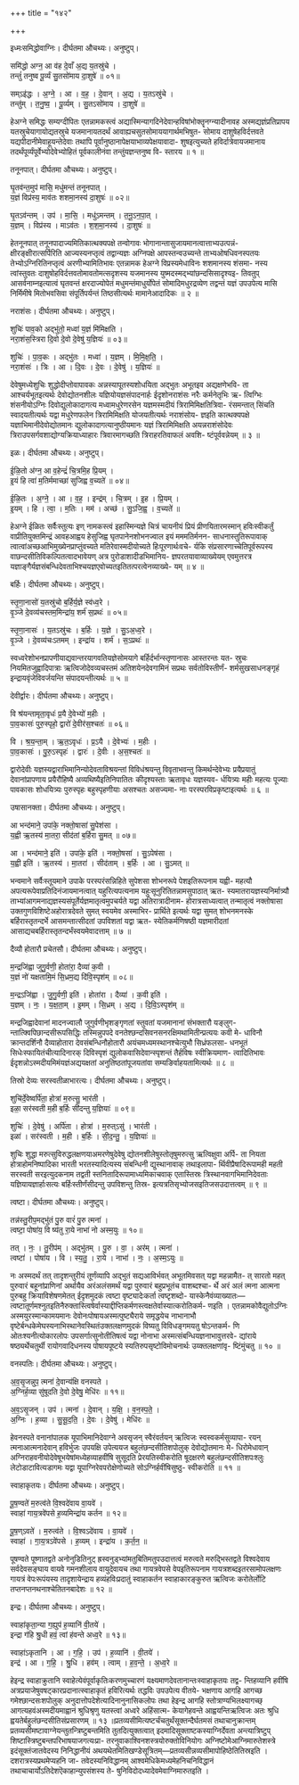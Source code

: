 +++
title = "१४२"

+++


इध्मःसमिद्धोवाग्निः। दीर्घतमा औचथ्यः। अनुष्टुप्।

समि॑द्धो अग्न॒ आ व॑ह दे॒वाँ अ॒द्य य॒तस्रु॑चे ।  
तन्तुं॑ तनुष्व पू॒र्व्यं सु॒तसो॑माय दा॒शुषे॑ ॥ ०१॥

सम्ऽइ॑द्धः । अ॒ग्ने॒ । आ । व॒ह॒ । दे॒वान् । अ॒द्य । य॒तऽस्रु॑चे ।  
तन्तु॑म् । त॒नु॒ष्व॒ । पू॒र्व्यम् । सु॒तऽसो॑माय । दा॒शुषे॑ ॥

हेअग्ने समिद्धः सम्यग्दीपितः एतन्नामकस्त्वं अद्यास्मिन्यागदिनेदेवान्हविषांभोक्तॄनग्न्यादीनावह अस्मद्यज्ञंप्रतिप्रापय यतस्रुचेयागायोद्यतस्रुचे यजमानायतदर्थं आवाह्यचसुतसोमाययागार्थमभिषुत- सोमाय दाशुषेहविर्दत्तवते यद्यपीदानीमेवाहूयन्तेदेवाः तथापि पूर्वानुष्ठानापेक्षयाभाव्यपेक्षयावादा- शुषइत्युच्यते हविर्दात्रेवायजमानाय तदर्थंपूर्व्यंपूर्वेभ्योदेवेभ्योहितं पूर्वकालीनंवा तन्तुंयज्ञन्तनुष्व वि- स्तारय ॥ १ ॥

तनूनपात्। दीर्घतमा औचथ्यः। अनुष्टुप्।

घृ॒तव॑न्त॒मुप॑ मासि॒ मधु॑मन्तं तनूनपात् ।  
य॒ज्ञं विप्र॑स्य॒ माव॑तः शशमा॒नस्य॑ दा॒शुषः॑ ॥ ०२॥

घृ॒तऽव॑न्तम् । उप॑ । मा॒सि॒ । मधु॑ऽमन्तम् । त॒नू॒ऽन॒पा॒त् ।  
य॒ज्ञम् । विप्र॑स्य । माऽव॑तः । श॒श॒मा॒नस्य॑ । दा॒शुषः॑ ॥

हेतनूनपात् तनूनपादाज्यमितिकात्थक्यपक्षे तन्वोगावः भोगानान्तासुजायमानत्वात्ताभ्यउत्पन्नं- क्षीरङ्क्षीरात्सर्पिरिति आज्यस्यनप्तृत्वं तद्वान्यज्ञः अग्निपक्षे आपस्तन्वउच्यन्ते ताभ्यओषधिवनस्पतयः तेभ्योऽग्निरितिनप्तृत्वं अरणीभ्यामितिभावः एतन्नामक हेअग्ने विप्रस्यमेधाविनः शशमानस्य शंसमा- नस्य त्वांस्तुवतः दाशुषोहविर्दत्तवतोमावतोमत्सदृशस्य यजमानस्य युष्मदस्मद्भ्यांछन्दसिसादृश्यइ- तिवतुप् आसर्वनाम्नइत्यात्वं घृतवन्तं क्षरदाज्योपेतं मधुमन्तंमाधुर्योपेतं सोमादिमधुरद्रव्येण तद्वन्तं यज्ञं उपउपेत्य मासि निर्मिमीषे मितोभवसिवा संपूर्तिपर्यन्तं तिष्ठसीत्यर्थः मामानेआदादिकः ॥ २ ॥

नराशंसः। दीर्घतमा औचथ्यः। अनुष्टुप्।

शुचिः॑ पाव॒को अद्भु॑तो॒ मध्वा॑ य॒ज्ञं मि॑मिक्षति ।  
नरा॒शंस॒स्त्रिरा दि॒वो दे॒वो दे॒वेषु॑ य॒ज्ञियः॑ ॥ ०३॥

शुचिः॑ । पा॒व॒कः । अद्भु॑तः । मध्वा॑ । य॒ज्ञम् । मि॒मि॒क्ष॒ति॒ ।  
नरा॒शंसः॑ । त्रिः । आ । दि॒वः । दे॒वः । दे॒वेषु॑ । य॒ज्ञियः॑ ॥

देवेषुमध्येशुचिः शुद्धोदीप्तोवापावकः अन्नस्यापूतस्यशोधयिता अद्भुतः अभूतइव अद्यक्षणेभवि- ता आश्चर्यभूतइत्यर्थः देवोद्योतनशीलः यज्ञियोयज्ञसंपादनार्हः ईदृशोनराशंसः नरैः कर्मनेतृभिः ऋ- त्विग्भिः शंसनीयोऽग्निः दिवोद्युलोकादागत्य मध्वामधुरेणरसेन यज्ञमस्मदीयं त्रिरामिमिक्षतित्रिवा- रंसमन्तात् सिंचति स्वादयतीत्यर्थः यद्वा मधुरेणफलेन त्रिरामिमिक्षति योजयतीत्यर्थः नराशंसोय- ज्ञइति कात्थक्यपक्षे यज्ञाभिमानीदेवोद्योतमानः द्युलोकादागत्यानुष्ठीयमानः यज्ञं त्रिरामिमिक्षति अयन्नराशंसोदेवः त्रिराउपसर्गवशाद्योग्यक्रियाध्याहारः त्रिवारमागच्छति त्रिराहरतिवाफलं अवशि- ष्टंपूर्ववन्नेयम् ॥ ३ ॥

इळः। दीर्घतमा औचथ्यः। अनुष्टुप्।

ई॒ळि॒तो अ॑ग्न॒ आ व॒हेन्द्रं॑ चि॒त्रमि॒ह प्रि॒यम् ।  
इ॒यं हि त्वा॑ म॒तिर्ममाच्छा॑ सुजिह्व व॒च्यते॑ ॥ ०४॥

ई॒ळि॒तः । अ॒ग्ने॒ । आ । व॒ह॒ । इन्द्र॑म् । चि॒त्रम् । इ॒ह । प्रि॒यम् ।  
इ॒यम् । हि । त्वा॒ । म॒तिः । मम॑ । अच्छ॑ । सु॒ऽजि॒ह्व॒ । व॒च्यते॑ ॥

हेअग्ने ईळितः सर्वैःस्तुत्यः इण् नामकस्त्वं इहास्मिन्यज्ञे चित्रं चायनीयं प्रियं प्रीणयितारमस्मान् हविःस्वीकर्तुं वाप्रीतियुक्तमिन्द्रं आवहआह्वय हेसुजिह्व घृतपानेनशोभनज्वाल इयं मममतिर्मनन- साधनास्तुतिरूपावाक् त्वात्वांअच्छआभिमुख्येनप्राप्तुंवच्यते मतिरेवास्मदीयोच्यते हिःपूरणार्थःवचे- र्यकि संप्रसारणाच्चेतिपूर्वरूपस्य वाछन्दसीतिविकल्पितत्वादभावेयण् अत्र पुरोडाशादीडभिमानिय- ज्ञपरतयावाव्याख्येयम् एवमुत्तरत्र यज्ञाङ्गैर्यज्ञसंबन्धिदेवताभिश्चयज्ञएवोच्यतइतितत्परत्वेनव्याख्ये- यम् ॥ ४ ॥

बर्हिः। दीर्घतमा औचथ्यः। अनुष्टुप्।

स्तृ॒णा॒नासो॑ य॒तस्रु॑चो ब॒र्हिर्य॒ज्ञे स्व॑ध्व॒रे ।  
वृ॒ञ्जे दे॒वव्य॑चस्तम॒मिन्द्रा॑य॒ शर्म॑ स॒प्रथः॑ ॥ ०५॥

स्तृ॒णा॒नासः॑ । य॒तऽस्रु॑चः । ब॒र्हिः । य॒ज्ञे । सु॒ऽअ॒ध्व॒रे ।  
वृ॒ञ्जे । दे॒वव्य॑चःऽतमम् । इन्द्रा॑य । शर्म॑ । स॒ऽप्रथः॑ ॥

स्वध्वरेशोभनप्रापणीयाद्यवान्तरयागवतियज्ञेसोमयागे बर्हिर्दर्भान्स्तृणानासः आस्तरन्तः यत- स्रुचः नियमितजुह्वादिपात्राः ऋत्विजोदेवव्यचस्तमं अतिशयेनदेवगामिनं सप्रथः सर्वतोविस्तीर्णं- शर्मसुखसाधनङ्गृहं इन्द्रायवृंजेविवर्जयन्ति संपादयन्तीत्यर्थः ॥ ५ ॥

देवीर्द्वारः। दीर्घतमा औचथ्यः। अनुष्टुप्।

वि श्र॑यन्तामृता॒वृधः॑ प्र॒यै दे॒वेभ्यो॑ म॒हीः ।  
पा॒व॒कासः॑ पुरु॒स्पृहो॒ द्वारो॑ दे॒वीर॑स॒श्चतः॑ ॥ ०६॥

वि । श्र॒य॒न्ता॒म् । ऋ॒त॒ऽवृधः॑ । प्र॒ऽयै । दे॒वेभ्यः॑ । म॒हीः ।  
पा॒व॒कासः॑ । पु॒रु॒ऽस्पृहः॑ । द्वारः॑ । दे॒वीः । अ॒स॒श्चतः॑ ॥

द्वारोदेवीः यज्ञस्यद्वाराभिमानिन्योदेवताविश्रयन्तां विविधंश्रयन्तु विवृताभवन्तु किमर्थन्देवेभ्यः प्रयैप्रयातुं देवानांप्रापणाय प्रयैरौहिष्यै अव्यथिष्यैइतिनिपातितः कीदृश्यस्ताः ऋतावृधः यज्ञस्यव- र्धयित्र्यः महीः महत्यः पूज्याः पावकासः शोधयित्र्यः पुरुस्पृहः बहुस्पृहणीयाः असश्चतः असज्यमा- नाः परस्परविप्रकृष्टाइत्यर्थः ॥ ६ ॥

उषासानक्ता। दीर्घतमा औचथ्यः। अनुष्टुप्।

आ भन्द॑माने॒ उपा॑के॒ नक्तो॒षासा॑ सु॒पेश॑सा ।  
य॒ह्वी ऋ॒तस्य॑ मा॒तरा॒ सीद॑तां ब॒र्हिरा सु॒मत् ॥ ०७॥

आ । भन्द॑माने॒ इति॑ । उपा॑के॒ इति॑ । नक्तो॒षसा॑ । सु॒ऽपेष॑सा ।  
य॒ह्वी इति॑ । ऋ॒तस्य॑ । मा॒तरा॑ । सीद॑ताम् । ब॒र्हिः । आ । सु॒ऽमत् ॥

भन्वमाने सर्वैःस्तूयमाने उपाके परस्परंसन्निहिते सुपेशसा शोभनरूपे पेशइतिरूपनाम यह्वी- महत्यौ अपत्यरूपेवाप्रतिदिनंजायमानत्वात् यहुरित्यपत्यनाम यहुःसूनुरितितन्नामसुपाठात् ऋत- स्यमातरायज्ञस्यनिर्मात्र्यौ ताभ्यांआगमनाद्यज्ञस्यसंपूर्तेर्यज्ञमातृत्वमुपचर्यते यद्वा अतिरात्रादीनाम- होरात्रसाध्यत्वात् तन्मातृत्वं नक्तोषासा उक्तगुणविशिष्टेअहोरात्रदेवते सुमत् स्वयमेव अस्माभिर- प्रार्थिते इत्यर्थः यद्वा सुमत् शोभनमनस्के बर्हिरास्तृतन्दर्भे आसमन्तात्सीदतां उपविशतां यद्वा ऋत- स्येतिकर्मणिषष्ठी यज्ञमारीदतां आसाद्यचबर्हिरास्तृतन्दर्भंस्वयमेवादत्ताम् ॥ ७ ॥

दैव्यौ होतारौ प्रचेतसौ। दीर्घतमा औचथ्यः। अनुष्टुप्।

म॒न्द्रजि॑ह्वा जुगु॒र्वणी॒ होता॑रा॒ दैव्या॑ क॒वी ।  
य॒ज्ञं नो॑ यक्षतामि॒मं सि॒ध्रम॒द्य दि॑वि॒स्पृश॑म् ॥ ०८॥

म॒न्द्रऽजि॑ह्वा । जु॒गु॒र्वणी॒ इति॑ । होता॑रा । दैव्या॑ । क॒वी इति॑ ।  
य॒ज्ञम् । नः॒ । य॒क्ष॒ता॒म् । इ॒मम् । सि॒ध्रम् । अ॒द्य । दि॒वि॒ऽस्पृश॑म् ॥

मन्द्रजिह्वादेवानां मादनज्वालौ जुगुर्वणीभृशङ्गृणतां स्तुवतां यजमानानां संभक्तारौ यङ्लुग- न्तात्क्विपिछान्दसीरूपसिद्धिः तस्मिन्नुपपदे वनतेश्छन्दसिवनसनरक्षिमथामितीन्प्रत्ययः कवी मे- धाविनौ क्रान्तदर्शिनौ दैव्याहोतारा देवसंबन्धिनौहोतारौ अयंचमध्यमस्थानश्चेत्युभौ सिध्रंफलसा- धनभूतं सिधेःस्फायितंचीत्यादिनारक् दिविस्पृशं द्युलोकवासिदेवान्स्पृशन्तं तैर्हविषः स्वीक्रियमाण- त्वादितिभावः ईदृशन्नोऽस्मदीयमिमंयज्ञंअद्ययक्षतां अनुतिष्ठतांपूजयतांवा सम्यङिर्वाहयतामित्यर्थः ॥ ८ ॥

तिस्रो देव्यः सरस्वतीळाभारत्यः। दीर्घतमा औचथ्यः। अनुष्टुप्।

शुचि॑र्दे॒वेष्वर्पि॑ता॒ होत्रा॑ म॒रुत्सु॒ भार॑ती ।  
इळा॒ सर॑स्वती म॒ही ब॒र्हिः सी॑दन्तु य॒ज्ञियाः॑ ॥ ०९॥

शुचिः॑ । दे॒वेषु॑ । अर्पि॑ता । होत्रा॑ । म॒रुत्ऽसु॑ । भार॑ती ।  
इळा॑ । सर॑स्वती । म॒ही । ब॒र्हिः । सी॒द॒न्तु॒ । य॒ज्ञियाः॑ ॥

शुचिः शुद्धा मरुत्सुविरुद्धलक्षणयाअमरणेषुदेवेषु द्योतनशीलेषुस्तोतृषुमरुत्सु ऋत्विक्षुवा अर्पि- ता नियता होत्राहोमनिष्पादिका भारती भरतस्यादित्यस्य संबन्धिनी द्युस्थानावाक् तथाइलापा- र्थिवीप्रैषादिरूपामही महती सरस्वती सरइत्युदकनाम तद्वती स्तनितादिरूपामाध्यमिकाचवाक् एतास्तिस्रः त्रिस्थानवागभिमानिदेवताः यज्ञियायज्ञार्हाःसत्यः बर्हिःस्तीर्णंसीदन्तु उपविशन्तु तिस्र- इत्यत्रतिसृभ्योजसइतिजसउदात्तत्वम् ॥ ९ ॥

त्वष्टा। दीर्घतमा औचथ्यः। अनुष्टुप्।

तन्न॑स्तु॒रीप॒मद्भु॑तं पु॒रु वारं॑ पु॒रु त्मना॑ ।  
त्वष्टा॒ पोषा॑य॒ वि ष्य॑तु रा॒ये नाभा॑ नो अस्म॒युः ॥ १०॥

तत् । नः॒ । तु॒रीप॑म् । अद्भु॑तम् । पु॒रु । वा॒ । अर॑म् । त्मना॑ ।  
त्वष्टा॑ । पोषा॑य । वि । स्य॒तु॒ । रा॒ये । नाभा॑ । नः॒ । अ॒स्म॒ऽयुः ॥

नः अस्मदर्थं तत् तादृशन्तुरीयं तूर्णंव्यापि अद्भुतं सद्यआविर्भवत् अभूतमिवसत् यद्वा महन्नामैत- त् सारतो महत् पुरुवारं बहूनांप्राणिनां अर्थायैव अरंअलंसमर्थं यद्वा पुरुवारं बहुप्रभूतंच वाशब्दश्चा- र्थे अरं अलं त्मना आत्मना पुरुबहु क्रियाविशेषणमेतत् ईदृशमुदकं त्वष्टा वृष्ट्यादेःकर्ता त्वष्टृशब्दो- यास्केनैवंव्याख्यातः—त्वष्टातूर्णमश्नुतइतिनैरुक्तास्त्विषेर्वास्याद्दीप्तिकर्मणस्त्वक्षतेर्वास्यात्करोतिकर्म- णइति । एतन्नामकोवैद्युतोऽग्निः अस्मयुरस्मान्कामयमानः देवोनःपोषायअस्मत्पुष्ट्यैराये समृद्धयेच नाभानाभौ वृष्टेर्बन्धकेमेघस्यनाभिस्थानेवस्थितंउक्तलक्षणमुदकं विष्यतु विविधङ्गमयतु षोऽन्तकर्म- णि ओतःश्यनीत्योकारलोपः उपसर्गात्सुनोतीतिषत्वं यद्वा नोनाभा अस्मत्संबन्धियज्ञनाभावुत्तरवे- द्यांराये षष्ठ्यर्थेचतुर्थी रायोगवादिधनस्य पोषायपूष्टये स्यतिरुपसृष्टोविमोचनार्थः उय्क्तलक्षणांवृ- ष्टिंमुंचतु ॥ १० ॥

वनस्पतिः। दीर्घतमा औचथ्यः। अनुष्टुप्।

अ॒व॒सृ॒जन्नुप॒ त्मना॑ दे॒वान्य॑क्षि वनस्पते ।  
अ॒ग्निर्ह॒व्या सु॑षूदति दे॒वो दे॒वेषु॒ मेधि॑रः ॥ ११॥

अ॒व॒ऽसृ॒जन् । उप॑ । त्मना॑ । दे॒वान् । य॒क्षि॒ । व॒न॒स्प॒ते॒ ।  
अ॒ग्निः । ह॒व्या । सु॒सू॒द॒ति॒ । दे॒वः । दे॒वेषु॑ । मेधि॑रः ॥

हेवनस्पते वनानांपालक यूपाभिमानिदेवाग्ने अवसृजन् स्वैरंवर्तयन् ऋत्विजः स्वस्वकर्मसुव्यापा- रयन् त्मनाआत्मनादेवान् हविर्भुजः उपयक्षि उपेत्ययज बहुलंछन्दसीतिशपोलुक् देवोद्योतमानः मे- धिरोमेधावान् अग्निराहवनीयोदेवेषूभयेषांमध्येहव्याहवींषि सुसूदति प्रेरयतिस्वीकरोति षूदक्षरणे बहुलंछन्दसीतिशपःश्लुः लेटोडाटावित्यडागमः यद्वा यूपाग्निरेवपरोक्षेणोच्यते सोऽग्निर्हवींषिसुष्ठु- स्वीकरोति ॥ ११ ॥

स्वाहाकृतयः। दीर्घतमा औचथ्यः। अनुष्टुप्।

पू॒ष॒ण्वते॑ म॒रुत्व॑ते वि॒श्वदे॑वाय वा॒यवे॑ ।  
स्वाहा॑ गाय॒त्रवे॑पसे ह॒व्यमिन्द्रा॑य कर्तन ॥ १२॥

पू॒ष॒ण्ऽवते॑ । म॒रुत्व॑ते । वि॒श्वऽदे॑वाय । वा॒यवे॑ ।  
स्वाहा॑ । गा॒य॒त्रऽवे॑पसे । ह॒व्यम् । इन्द्रा॑य । क॒र्त॒न॒ ॥

पूषण्वते पूष्णातद्वते अनोनुडितिनुट् ह्रस्वनुड्भ्यांमतुबितिमतुपउदात्तत्वं मरुत्वते मरुद्भिस्तद्वते विश्वदेवाय सर्वदेवसङ्घाय वायवे गमनशीलाय वायुदेवायच तथा गायत्रवेपसे वेपइतिरूपनाम गायत्रशब्दइतरसामोपलक्षणः गायत्रं वेपःरूपंयस्य तादृशायेन्द्राय हव्यंहविःप्रदातुं स्वाहाकर्तन स्वाहाकारङ्कुरुत ऋत्विजः करोतेर्लोटि तप्तनप्तनथनाश्चेतितनबादेशः ॥ १२ ॥

इन्द्रः। दीर्घतमा औचथ्यः। अनुष्टुप्।

स्वाहा॑कृता॒न्या ग॒ह्युप॑ ह॒व्यानि॑ वी॒तये॑ ।  
इन्द्रा ग॑हि श्रु॒धी हवं॒ त्वां ह॑वन्ते अध्व॒रे ॥ १३॥

स्वाहा॑ऽकृतानि । आ । ग॒हि॒ । उप॑ । ह॒व्यानि॑ । वी॒तये॑ ।  
इन्द्र॑ । आ । ग॒हि॒ । श्रु॒धि । हव॑म् । त्वाम् । ह॒व॒न्ते॒ । अ॒ध्व॒रे ॥

हेइन्द्र स्वाहाक्रुतानि स्वाहेत्येवंपूर्वाकृतिःकरणमुच्चारणं यक्ष्यमाणदेवतानान्तःस्वाहाकृतयः तद्व- न्तिहव्यानि हवींषि अत्रप्रयाजेषुवषट्कारप्रदानात्स्वाहाकृतं हविरित्यर्थः तद्धविः उपउपेत्य वीतये- भक्षणाय आगहि आगच्छ गमेश्छान्दसःशपोलुक् अनुदात्तोपदेशेत्यादिनानुनासिकलोपः तथा हेइन्द्र आगहि स्तोत्राण्यभिलक्ष्यागच्छ् आगत्यहवंअस्मदीयमाह्वानं श्रुधिश्रृणु यतस्त्वां अध्वरे अहिंसात्म- केयागेहवन्ते आह्वयन्तिऋत्विजः अतः श्रुधि ह्वयतेर्बहुलंछन्दसीतिसंप्रसारणम् ॥ १३ ॥प्रतव्यसीमित्यष्टर्चंचतुर्थंसूक्तन्दैर्घतमसं तथाचानुक्रान्तम् प्रतव्यसीमष्टावाग्नेयन्तुतन्त्रिष्टुबन्तमिति तुतदित्युक्तत्वात् इदमादिसूक्ताष्टकस्याग्निर्देवता अन्त्यात्रिष्टुप् शिष्टास्त्रिष्टुबन्तपरिभाषयाजगत्यःप्रा- तरनुवाकाश्विनशस्त्रयोरुक्तोविनियोगः अग्निष्टोमेआग्निमारुतेशस्त्रे इदंसूक्तंजातवेदस्य निनिद्धानीयं अथयथेतमितिखण्डेसूत्रितम्—प्रतव्यसीन्नव्यसीमापोहिष्ठेतितिस्रइति । दशरात्रस्यप्रथमेप्यहनि जा- तवेदस्यनिविद्धानम् आश्वमेधिकेमध्यमेहनिचनिविद्धानं तथाचाचार्योऽतिदेशऎकाहान्युपसंशस्य ते- षुनिविदोदध्यादेवमेवाग्निमारुतइति ।